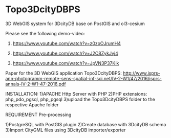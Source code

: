 # Topo3DcityDBPS
3D WebGIS system for 3DcityDB base on PostGIS and ol3-cesium

Please see the following demo-video:

1) https://www.youtube.com/watch?v=z0zoOJrumH4

2) https://www.youtube.com/watch?v=J2C8ZykJvj4

3) https://www.youtube.com/watch?v=JpVN3P37Kik


Paper for the 3D WebGIS application Topo3DcityDBPS:
    http://www.isprs-ann-photogramm-remote-sens-spatial-inf-sci.net/IV-2-W1/47/2016/isprs-annals-IV-2-W1-47-2016.pdf

INSTALLATION:
1)APACHE Http Server with PHP
2)PHP extensions: php_pdo_pgsql, php_pgsql
3)upload the Topo3DcityDBPS folder to the respective Apache folder

REQUIREMENT
Pre-processing

1)PostgreSQL with PostGIS plugin
2)Create database with 3DcityDB schema
3)Import CityGML files using 3DcityDB importer/exporter
